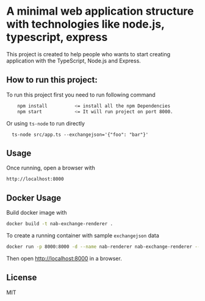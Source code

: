 # A minimal web application structure with technologies like node.js, typescript, express

This project is created to help people who wants to start creating application with the TypeScript, Node.js and Express.

## How to run this project:

To run this project first you need to run following command

```sh
    npm install          <= install all the npm Dependencies
    npm start            <= It will run project on port 8000.
```
Or using `ts-node` to run directly
```$xslt
  ts-node src/app.ts --exchangejson='{"foo": "bar"}'
``` 

## Usage
Once running, open a browser with
```$xslt
http://localhost:8000
```

## Docker Usage
Build docker image with 
```bash
docker build -t nab-exchange-renderer .
```

To create a running container with sample `exchangejson` data
```bash
docker run -p 8000:8000 -d --name nab-renderer nab-exchange-renderer --exchangejson='[{"currency":"BTC","buyDatetime":{"date":{"year":2018,"month":7,"day":5},"time":{"hour":9,"minute":15,"second":0,"nano":0}},"buyPrice":34.98,"sellDatetime":{"date":{"year":2018,"month":7,"day":5},"time":{"hour":12,"minute":30,"second":0,"nano":0}},"sellPrice":37.01,"profit":2.030000000000001},{"currency":"ETC","buyDatetime":{"date":{"year":2018,"month":7,"day":5},"time":{"hour":9,"minute":15,"second":0,"nano":0}},"buyPrice":34.98,"sellDatetime":{"date":{"year":2018,"month":7,"day":5},"time":{"hour":12,"minute":30,"second":0,"nano":0}},"sellPrice":37.01,"profit":2.030000000000001}]'
```
Then open [http://localhost:8000](http://localhost:8000) in a browser.

## License

MIT
